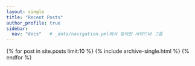 ```yaml
---
layout: single
title: "Recent Posts"
author_profile: true
sidebar:
  nav: "docs"   # _data/navigation.yml에서 정의한 사이드바 그룹
---
```


{% for post in site.posts limit:10 %}
  {% include archive-single.html %}
{% endfor %}
